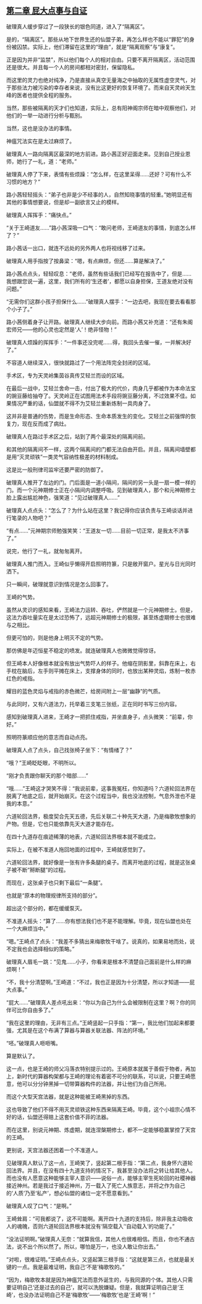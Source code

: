 ## [第二章 屁大点事与自证](https://www.xxbiquge.com/11_11207/9203808.html)


  破理真人缓步穿过了一段狭长的银色同道，进入了“隔离区”。

  是的，“隔离区”。那些从地下世界生还的仙盟子弟，再怎么样也不能以“罪犯”的身份被囚禁。实际上，他们滞留在这里的“理由”，就是“隔离观察”与“康复”。

  正是因为并非“监禁”，所以他们每个人的相对自由。只要不离开隔离区，活动范围还是很大。并且每一个人的房间都相对密封，保留隐私。

  而这里的灵力也绝对纯净，乃是直接从真空无量海之中抽取的无属性虚空灵气，对于那些法力被污染的幸存者来说，没有比这更好的恢复环境了。而来自天灵岭天生峰的医者也提供全程的服务。

  当然，那些被隔离的天才们也知道，实际上，总有阳神阁宗师在暗中观察他们，对他们的一举一动进行分析与甄别。

  当然，这也是没办法的事情。

  神瘟咒法实在是太过麻烦了。

  破理真人一路向隔离区最深的地方前进。路小茜正好迎面走来。见到自己授业恩师，她行了一礼，道：“老师。”

  破理真人停了下来，表情有些烦躁：“怎么样，在这里呆得……还好？可有什么不习惯的地方？”

  路小茜轻轻摇头：“弟子也非是少不经事的人，自然知晓事情的轻重。”她明显还有其他的事情想要说，但是却一副欲言又止的模样。

  破理真人挥挥手：“痛快点。”

  “关于王崎道友……”路小茜深吸一口气：“敢问老师，王崎道友的事情，到底怎么样了？”

  路小茜话一出口，就连不远处的另外两人也将视线移了过来。

  破理真人用手指按了按鼻梁：“嗯，有点麻烦，但还……算是解决了。”

  路小茜点点头，轻轻叹息：“老师，虽然有些话我们已经写在报告中了，但是……我想跟您说一遍，这里，我们所有的‘生还者’，都愿以自身担保，王道友绝对没有问题。”

  “无需你们这群小孩子担保什么……”破理真人摆手：“一边去吧，我现在要去看看那个小子了。”

  路小茜侧着身子让开路。破理真人继续大步向前。而路小茜又补充道：“还有朱阁宏师兄——他的心灵也定然是‘人’！绝非怪物！”

  破理真人烦躁的挥挥手：“一件事还没完呢……得，我回头去催一催，一并解决好了。”

  不容道人继续深入，很快就路过了一个用法阵完全封闭的区域。

  手术区，专为天灵岭集茵谷真传艾轻兰而设的区域。

  在最后一战中，艾轻兰舍命一击，付出了极大的代价，肉身几乎都被作为本命法宝的豌豆藤给抽夺了。天灵岭正在试图用法术手段将豌豆藤分离，不过效果不佳。如果情况严重的话，仙盟就不得不为艾轻兰重新炼制一具肉身了。

  这并非是普通的伤势，而是生命形态、生命本质发生的变化。艾轻兰之前强悍的恢复力，现在反而成了病灶。

  破理真人在路过手术区之后，站到了两个最深处的隔离间前。

  和其他的隔离间不一样，这两个隔离间的门都无法自由开启。并且，隔离间墙壁都是用“灭灵顽铁”一类灵气容纳性极差的材料制成。

  这是比一般刑律司监牢还要严密的防御了。

  破理真人推开了左边的门。门后面是一道小隔间，隔间的另一头是一扇一模一样的门。而一个元神期修士正在小隔间内调整呼吸。见到破理真人，那个和元神期修士脸上露出尴尬神色，强笑道：“见过破理真人……”

  破理真人点点头：“怎么了？为什么站在这里？我记得你应该负责与王崎谈话并进行笔录的人物吧？”

  “有点……”元神期宗师勉强笑笑：“王道友一切……目前一切正常，是我太不济事了。”

  说完，他行了一礼，就匆匆离开。

  破理真人推门而入。王崎似乎懒得开启照明符篆，只是敞开窗户。星光与日光同时洒下。

  只一瞬间，破理就意识到情况是怎么回事了。

  王崎的气势。

  虽然从灵识的感知来看，王崎法力运转、吞吐，俨然就是一个元神期修士。但是，这法力吞吐量实在是太过恐怖了，远超元神期修士的极限，甚至炼虚期修士也很难与之相比。

  但更可怕的，则是他身上明灭不定的气势。

  那仿佛是年迈恒星不稳定的喷发。就连破理真人也微微觉得惊讶。

  但王崎本人好像根本就没有放出气势吓人的样子。他缩在阴影里，斜靠在床上，右手枕在脑后，左手则平摊在床上，支撑身体的同时，也放出某种灵焰，炼制一枚赤红色的戒指。

  耀目的蓝色灵焰与戒指的赤色微芒，给房间附上一层“幽静”的气质。

  与此同时，又有六道法力，托举着三支笔三张纸，正在同时书写三份内容。

  感知到破理真人进来，王崎才一把抓住戒指，并坐直身子，点头微笑：“前辈，你好。”

  照明符篆顺应他的意志而自动点亮。

  破理真人点了点头，自己找张椅子坐下：“有情绪了？”

  “哦？”王崎眨眨眼，不明所以。

  “刚才负责跟你聊天的那个暗部……”

  “哦……”王崎这才哭笑不得：“我说前辈，这事我冤枉，你知道吗？六道轮回法界在脱离了地底之后，就开始崩灭。在这个过程当中，我也没法控制，气息外泄也不是我的本意。”

  六道轮回法界，极度契合先天五德，先后关联二十种先天大道，乃是梅歌牧想象的产物。但是，它也只能依靠先天大道才能存在。

  在四十九道存在痕迹稀薄的地表，六道轮回法界根本就不能成立。

  实际上，在被不准道人拖回地面的过程中，王崎就感觉到了。

  六道轮回法界，就好像是一张有许多条腿的桌子。而离开地底的过程，就是这张桌子被不断“掰断腿”的过程。

  而现在，这张桌子也只剩下最后“一条腿”。

  也就是“原本的物理规律所支持的部分”。

  超出这个部分的，都在缓缓泵灭。

  不准道人摇头：“算了……你有想法我们也不是不能理解。毕竟，现在仙盟也处在一个大麻烦当中。”

  “嗯。”王崎点了点头：“我差不多猜出来梅歌牧干啥了。说真的，如果易地而处，说不定我也会选择相似的策略。”

  破理真人眉毛一跳：“见鬼……小子，你看来是根本不清楚自己面前是什么样的麻烦啊！”

  “不，我十分清楚啊。”王崎道：“不过，我也正是因为十分清楚，所以才知道——屁大点事。”

  “屁大……”破理真人差点吼出来：“你以为自己为什么会被限制在这里？啊？你的同伴可比你自由多了。”

  “我在这里的理由，无非有三点。”王崎竖起一只手指：“第一，我比他们加起来都要强，尤其是在这个布满了算器与算器关联法器、阵法的环境。”

  “呸。”破理真人咂咂嘴。

  算是默认了。

  这一点，也是王崎的师父冯落衣特别提示过的。王崎原本就属于善假于物者，再加上，新时代的算器构架都与王崎的理论有着密不可分的联系，可以说，只要王崎愿意，他可以分分钟黑掉一切带算器构件的法器，并让他们为自己所用。

  而这个大型天宫法器，就是这种能被王崎黑掉的东西。

  这也导致了他们不得不用灭灵顽铁这种东西来隔离王崎。毕竟，这个小祖宗心情不好的话，仙盟还得赔上这套价值不菲的法器。

  而在这里，别说元神期、炼虚期，就连涅槃期修士，都不一定能够稳赢掌控了天宫的王崎。

  更别说，天宫法器还困着一个不准道人。

  见破理真人默认了这一点，王崎笑了，竖起第二根手指：“第二点，我身怀六道轮回法界。并且，在没有四十九道支持的情况下，我甚至没办法将之转让给其他人。而也没有人愿意这种能够主宰人意识——说俗一点，能够主宰生死轮回的社稷神器接近神州。若是我过于接近神州，万一载入了死亡人族意志，并将之作为自己的‘人质’乃至‘私产’，想必仙盟的诸位一定不愿意看到。”

  破理真人叹了口气：“是啊。”

  王崎耸肩：“可我都说了，这不可能啊。离开四十九道的支持后，除非我主动吸收人的魂魄，否则六道轮回法界根本就没有‘隔空载入’‘自动载入’的功能了。”

  “没法证明啊。”破理真人无奈：“就算我信，其他人也很难相信。而且，你也不通古法，说不出个所以然了。所以，哪怕是万一，也没人敢让你出去。”

  “对啦，很难证明。”王崎点点头，又竖起第三根手指：“这就是第三点，也就是最关键的一点。我是最难证明，我自己‘不是’梅歌牧的。”

  “因为，梅歌牧本就是因为神瘟咒法而意外诞生的，与我同源的个体。其他人只需要证明自己‘还是过去的自己’，就可以洗脱嫌疑。但是，我就算证明自己是‘王崎’，也没办法证明自己不是‘梅歌牧’——‘梅歌牧’也是‘王崎’啊！”
